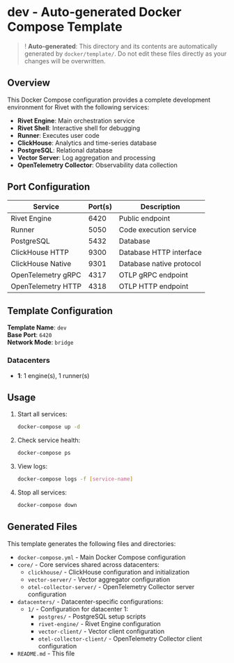 # dev - Auto-generated Docker Compose Template

> ! **Auto-generated**: This directory and its contents are automatically generated by `docker/template/`. Do not edit these files directly as your changes will be overwritten.

## Overview

This Docker Compose configuration provides a complete development environment for Rivet with the following services:

- **Rivet Engine**: Main orchestration service
- **Rivet Shell**: Interactive shell for debugging
- **Runner**: Executes user code
- **ClickHouse**: Analytics and time-series database
- **PostgreSQL**: Relational database
- **Vector Server**: Log aggregation and processing
- **OpenTelemetry Collector**: Observability data collection

## Port Configuration

| Service | Port(s) | Description |
|---------|---------|-------------|
| Rivet Engine | 6420 | Public endpoint |
| Runner | 5050 | Code execution service |
| PostgreSQL | 5432 | Database |
| ClickHouse HTTP | 9300 | Database HTTP interface |
| ClickHouse Native | 9301 | Database native protocol |
| OpenTelemetry gRPC | 4317 | OTLP gRPC endpoint |
| OpenTelemetry HTTP | 4318 | OTLP HTTP endpoint |

## Template Configuration

**Template Name**: `dev`  
**Base Port**: `6420`  
**Network Mode**: `bridge`

### Datacenters
- **1**: 1 engine(s), 1 runner(s)

## Usage

1. Start all services:
   ```bash
   docker-compose up -d
   ```

2. Check service health:
   ```bash
   docker-compose ps
   ```

3. View logs:
   ```bash
   docker-compose logs -f [service-name]
   ```

4. Stop all services:
   ```bash
   docker-compose down
   ```

## Generated Files

This template generates the following files and directories:
- `docker-compose.yml` - Main Docker Compose configuration
- `core/` - Core services shared across datacenters:
  - `clickhouse/` - ClickHouse configuration and initialization
  - `vector-server/` - Vector aggregator configuration  
  - `otel-collector-server/` - OpenTelemetry Collector server configuration
- `datacenters/` - Datacenter-specific configurations:
  - `1/` - Configuration for datacenter 1:
    - `postgres/` - PostgreSQL setup scripts
    - `rivet-engine/` - Rivet Engine configuration
    - `vector-client/` - Vector client configuration
    - `otel-collector-client/` - OpenTelemetry Collector client configuration
- `README.md` - This file

